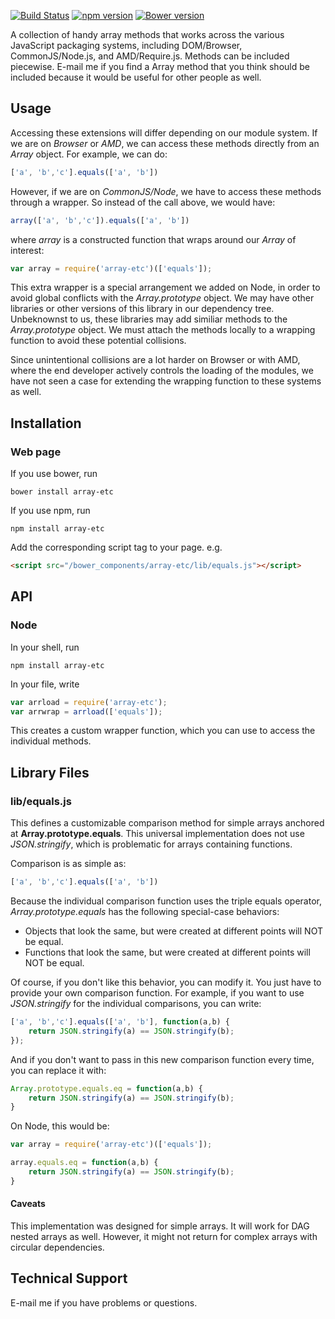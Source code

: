 [![Build Status](https://travis-ci.org/dicksont/array-etc.svg?branch=master)](https://travis-ci.org/dicksont/array-etc)
[![npm version](https://badge.fury.io/js/array-etc.svg)](http://badge.fury.io/js/array-etc)
[![Bower version](https://badge.fury.io/bo/array-etc.svg)](http://badge.fury.io/bo/array-etc)

A collection of handy array methods that works across the various JavaScript packaging systems, including DOM/Browser, CommonJS/Node.js, and AMD/Require.js.
Methods can be included piecewise. E-mail me if you find a Array method that you think should be included because it would be useful for other people as well.

## Usage
Accessing these extensions will differ depending on our module system. If we are on *Browser* or *AMD*, we can access these methods directly from an *Array* object. For example, we can do:

```javascript
['a', 'b','c'].equals(['a', 'b'])
```

However, if we are on *CommonJS/Node*, we have to access these methods through a wrapper. So instead of the call above, we would have:

```javascript
array(['a', 'b','c']).equals(['a', 'b'])
```

where *array* is a constructed function that wraps around our *Array* of interest:

```javascript
var array = require('array-etc')(['equals']);
```

This extra wrapper is a special arrangement we added on Node, in order to avoid global conflicts with the *Array.prototype* object. We may have other libraries or other versions of this library in our dependency tree. Unbeknownst to us, these libraries may add similiar methods to the *Array.prototype* object. We must attach the methods locally to a wrapping function to avoid these potential collisions.

Since unintentional collisions are a lot harder on Browser or with AMD, where the end developer actively controls the loading of the modules, we have not seen a case for extending the wrapping function to these systems as well.


## Installation
### Web page
If you use bower, run
```
bower install array-etc
```

If you use npm, run
```
npm install array-etc
```

Add the corresponding script tag to your page. e.g.

```html
<script src="/bower_components/array-etc/lib/equals.js"></script>
```


## API

### Node
In your shell, run
```shell
npm install array-etc
```

In your file, write
```javascript
var arrload = require('array-etc');
var arrwrap = arrload(['equals']);
```

This creates a custom wrapper function, which you can use to access the individual methods.

## Library Files

### lib/equals.js
This defines a customizable comparison method for simple arrays anchored at **Array.prototype.equals**. This universal implementation does not use *JSON.stringify*, which is problematic for arrays containing functions.

Comparison is as simple as:
```javascript
['a', 'b','c'].equals(['a', 'b'])
```

Because the individual comparison function uses the triple equals operator, *Array.prototype.equals* has the following special-case behaviors:
- Objects that look the same, but were created at different points will NOT be equal.
- Functions that look the same, but were created at different points will NOT be equal.

Of course, if you don't like this behavior, you can modify it. You just have to provide your own comparison function. For example, if you want to use *JSON.stringify* for the individual comparisons, you can write:

```javascript
['a', 'b','c'].equals(['a', 'b'], function(a,b) {
    return JSON.stringify(a) == JSON.stringify(b);
});
```

And if you don't want to pass in this new comparison function every time, you can replace it with:

```javascript
Array.prototype.equals.eq = function(a,b) {
    return JSON.stringify(a) == JSON.stringify(b);
}
```

On Node, this would be:

```javascript
var array = require('array-etc')(['equals']);

array.equals.eq = function(a,b) {
    return JSON.stringify(a) == JSON.stringify(b);
}
```

#### Caveats
This implementation was designed for simple arrays. It will work for DAG nested arrays as well. However, it might not return for complex arrays with circular dependencies.


## Technical Support
E-mail me if you have problems or questions.
